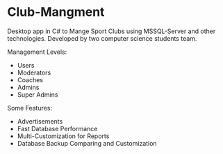 # Club-Mangment

Desktop app in C# to Mange Sport Clubs using MSSQL-Server and other technologies.  Developed by two computer science students team.

Management Levels:

- Users
- Moderators
- Coaches
- Admins
- Super Admins


Some Features:

- Advertisements
- Fast Database Performance
- Multi-Customization for Reports
- Database Backup Comparing and Customization

